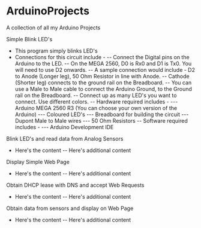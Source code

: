 # ArduinoProjects
A collection of all my Arduino Projects

Simple Blink LED's
- This program simply blinks LED's
- Connections for this circuit include - 
-- Connect the Digital pins on the Arduino to the LED. 
-- On the MEGA 2560, D0 is Rx0 and D1 is Tx0. You will need to use D2 onwards.
-- A sample connection would include - D2 to Anode (Longer leg), 50 Ohm Resistor in line with Anode.
-- Cathode (Shorter leg) connects to the ground rail on the Breadboard.
-- You can use a Male to Male cable to connect the Arduino Ground, to the Ground rail on the Breadboard. 
-- Connect up as many LED's you want to connect. Use different colors. 
-- Hardware required includes - 
--- Arduino MEGA 2560 R3 (You can choose your own version of the Arduino)
--- Coloured LED's 
--- Breadboard for building the circuit
--- Dupont Male to Male wires 
--- 50 Ohm Resistors 
-- Software required includes - 
--- Arduino Development IDE

Blink LED's and read data from Analog Sensors
- Here's the content
-- Here's additional content


Display Simple Web Page
- Here's the content
-- Here's additional content


Obtain DHCP lease with DNS and accept Web Requests
- Here's the content
-- Here's additional content


Obtain data from sensors and display on Web Page
- Here's the content
-- Here's additional content



